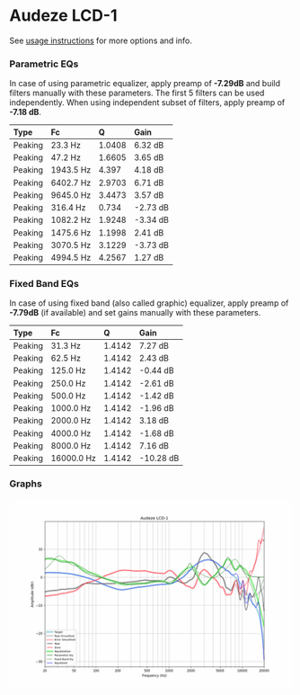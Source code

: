 # Audeze LCD-1
See [usage instructions](https://github.com/jaakkopasanen/AutoEq#usage) for more options and info.

### Parametric EQs
In case of using parametric equalizer, apply preamp of **-7.29dB** and build filters manually
with these parameters. The first 5 filters can be used independently.
When using independent subset of filters, apply preamp of **-7.18 dB**.

| Type    | Fc        |      Q | Gain     |
|:--------|:----------|:-------|:---------|
| Peaking | 23.3 Hz   | 1.0408 | 6.32 dB  |
| Peaking | 47.2 Hz   | 1.6605 | 3.65 dB  |
| Peaking | 1943.5 Hz | 4.397  | 4.18 dB  |
| Peaking | 6402.7 Hz | 2.9703 | 6.71 dB  |
| Peaking | 9645.0 Hz | 3.4473 | 3.57 dB  |
| Peaking | 316.4 Hz  | 0.734  | -2.73 dB |
| Peaking | 1082.2 Hz | 1.9248 | -3.34 dB |
| Peaking | 1475.6 Hz | 1.1998 | 2.41 dB  |
| Peaking | 3070.5 Hz | 3.1229 | -3.73 dB |
| Peaking | 4994.5 Hz | 4.2567 | 1.27 dB  |

### Fixed Band EQs
In case of using fixed band (also called graphic) equalizer, apply preamp of **-7.79dB**
(if available) and set gains manually with these parameters.

| Type    | Fc         |      Q | Gain      |
|:--------|:-----------|:-------|:----------|
| Peaking | 31.3 Hz    | 1.4142 | 7.27 dB   |
| Peaking | 62.5 Hz    | 1.4142 | 2.43 dB   |
| Peaking | 125.0 Hz   | 1.4142 | -0.44 dB  |
| Peaking | 250.0 Hz   | 1.4142 | -2.61 dB  |
| Peaking | 500.0 Hz   | 1.4142 | -1.42 dB  |
| Peaking | 1000.0 Hz  | 1.4142 | -1.96 dB  |
| Peaking | 2000.0 Hz  | 1.4142 | 3.18 dB   |
| Peaking | 4000.0 Hz  | 1.4142 | -1.68 dB  |
| Peaking | 8000.0 Hz  | 1.4142 | 7.16 dB   |
| Peaking | 16000.0 Hz | 1.4142 | -10.28 dB |

### Graphs
![](./Audeze%20LCD-1.png)